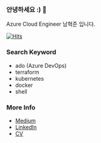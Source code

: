 ### 안녕하세요 :) 👋
Azure Cloud Engineer 남혁준 입니다. <br>

[![Hits](https://hits.seeyoufarm.com/api/count/incr/badge.svg?url=https%3A%2F%2Fgithub.com%2Fnamhj94&count_bg=%2379C83D&title_bg=%23555555&icon=github.svg&icon_color=%23E7E7E7&title=hits&edge_flat=false)](https://hits.seeyoufarm.com)

### Search Keyword
- ado (Azure DevOps)
- terraform
- kubernetes
- docker
- shell

### More Info
- [Medium](https://medium.com/@hyukjuner)
- [LinkedIn](https://www.linkedin.com/in/hyukjun/)
- [CV](https://hyukjuns.github.io/)
